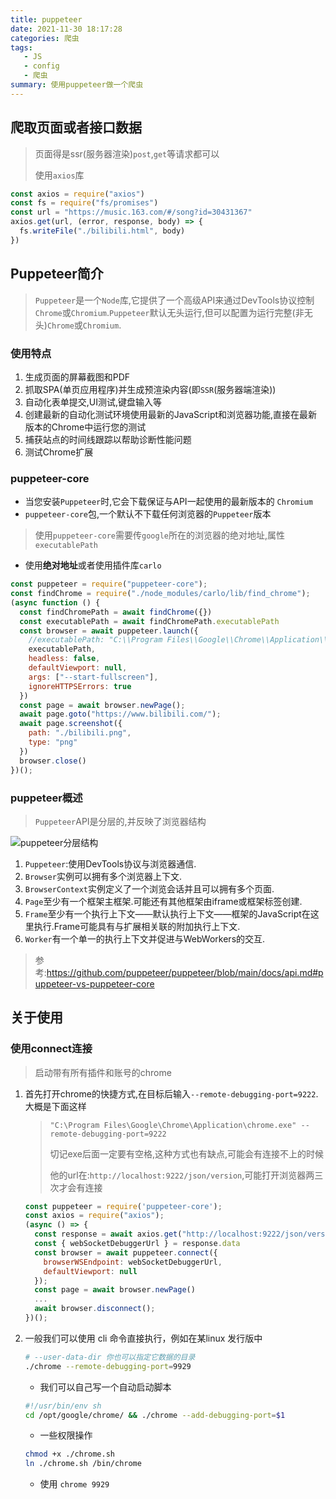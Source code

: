 ```yaml
---
title: puppeteer
date: 2021-11-30 18:17:28
categories: 爬虫
tags:
   - JS
   - config
   - 爬虫
summary: 使用puppeteer做一个爬虫
---
```


## 爬取页面或者接口数据

> 页面得是ssr(服务器渲染)`post`,`get`等请求都可以
>
> 使用`axios`库

```js
const axios = require("axios")
const fs = require("fs/promises")
const url = "https://music.163.com/#/song?id=30431367"
axios.get(url, (error, response, body) => {
  fs.writeFile("./bilibili.html", body)
})
```

## Puppeteer简介

>`Puppeteer`是一个`Node`库,它提供了一个高级API来通过DevTools协议控制`Chrome`或`Chromium`.`Puppeteer`默认无头运行,但可以配置为运行完整(非无头)`Chrome`或`Chromium`.

### 使用特点

1. 生成页面的屏幕截图和PDF
2. 抓取SPA(单页应用程序)并生成预渲染内容(即`SSR`(服务器端渲染))
3. 自动化表单提交,UI测试,键盘输入等
4. 创建最新的自动化测试环境使用最新的JavaScript和浏览器功能,直接在最新版本的Chrome中运行您的测试
5. 捕获站点的时间线跟踪以帮助诊断性能问题
6. 测试Chrome扩展

### puppeteer-core

* 当您安装`Puppeteer`时,它会下载保证与API一起使用的最新版本的 `Chromium`
* `puppeteer-core`包,一个默认不下载任何浏览器的`Puppeteer`版本

> 使用`puppeteer-core`需要传`google`所在的浏览器的绝对地址,属性`executablePath`

* 使用**绝对地址**或者使用插件库`carlo`

```js
const puppeteer = require("puppeteer-core");
const findChrome = require("./node_modules/carlo/lib/find_chrome");
(async function () {
  const findChromePath = await findChrome({})
  const executablePath = await findChromePath.executablePath
  const browser = await puppeteer.launch({
    //executablePath: "C:\\Program Files\\Google\\Chrome\\Application\\chrome.exe",
    executablePath,
    headless: false,
    defaultViewport: null,
    args: ["--start-fullscreen"],
    ignoreHTTPSErrors: true
  })
  const page = await browser.newPage();
  await page.goto("https://www.bilibili.com/");
  await page.screenshot({
    path: "./bilibili.png",
    type: "png"
  })
  browser.close()
})();
```

### puppeteer概述

> `Puppeteer`API是分层的,并反映了浏览器结构

![puppeteer分层结构](puppeteer分层结构.png)

1. `Puppeteer`:使用DevTools协议与浏览器通信.
2. `Browser`实例可以拥有多个浏览器上下文.
3. `BrowserContext`实例定义了一个浏览会话并且可以拥有多个页面.
4. `Page`至少有一个框架主框架.可能还有其他框架由iframe或框架标签创建.
5. `Frame`至少有一个执行上下文——默认执行上下文——框架的JavaScript在这里执行.Frame可能具有与扩展相关联的附加执行上下文.
6. `Worker`有一个单一的执行上下文并促进与WebWorkers的交互.

> 参考:<https://github.com/puppeteer/puppeteer/blob/main/docs/api.md#puppeteer-vs-puppeteer-core>

## 关于使用

### 使用connect连接

> 启动带有所有插件和账号的chrome

1. 首先打开chrome的快捷方式,在目标后输入`--remote-debugging-port=9222`.大概是下面这样

   >`"C:\Program Files\Google\Chrome\Application\chrome.exe" --remote-debugging-port=9222`
   >
   >切记exe后面一定要有空格,这种方式也有缺点,可能会有连接不上的时候
   >
   >他的url在:`http://localhost:9222/json/version`,可能打开浏览器两三次才会有连接

   ```js
   const puppeteer = require('puppeteer-core');
   const axios = require("axios");
   (async () => {
     const response = await axios.get("http://localhost:9222/json/version")
     const { webSocketDebuggerUrl } = response.data
     const browser = await puppeteer.connect({
       browserWSEndpoint: webSocketDebuggerUrl,
       defaultViewport: null
     });
     const page = await browser.newPage()
     ...
     await browser.disconnect();
   })();
   ```

2. 一般我们可以使用 cli 命令直接执行，例如在某linux 发行版中

   ```bash
   # --user-data-dir 你也可以指定它数据的目录
   ./chrome --remote-debugging-port=9929
   ```

   * 我们可以自己写一个自动启动脚本

   ```bash
   #!/usr/bin/env sh
   cd /opt/google/chrome/ && ./chrome --add-debugging-port=$1
   ```

   * 一些权限操作

   ```bash
   chmod +x ./chrome.sh
   ln ./chrome.sh /bin/chrome
   ```

   * 使用 `chrome 9929`
